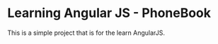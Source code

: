 Learning Angular JS - PhoneBook
===================

This is a simple project that is for the learn AngularJS.
